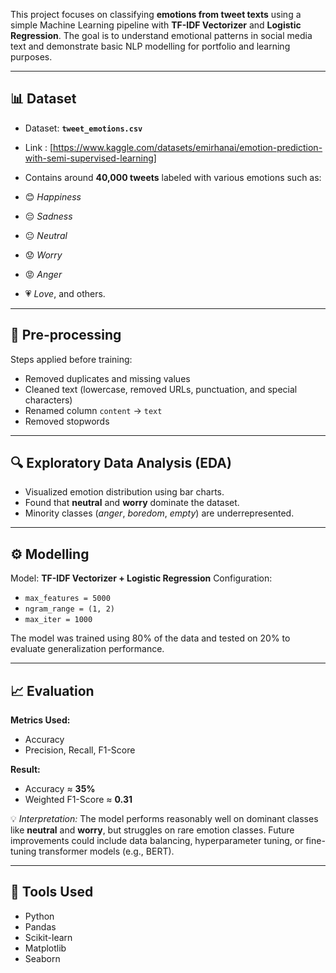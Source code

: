 This project focuses on classifying **emotions from tweet texts** using a simple Machine Learning pipeline with **TF-IDF Vectorizer** and **Logistic Regression**.
The goal is to understand emotional patterns in social media text and demonstrate basic NLP modelling for portfolio and learning purposes.

---

## 📊 Dataset

* Dataset: **`tweet_emotions.csv`**
* Link : [https://www.kaggle.com/datasets/emirhanai/emotion-prediction-with-semi-supervised-learning]
* Contains around **40,000 tweets** labeled with various emotions such as:

* 😊 *Happiness*
* 😔 *Sadness*
* 😐 *Neutral*
* 😟 *Worry*
* 😡 *Anger*
* 💗 *Love*, and others.

---

## 🧹 Pre-processing

Steps applied before training:

* Removed duplicates and missing values
* Cleaned text (lowercase, removed URLs, punctuation, and special characters)
* Renamed column `content` → `text`
* Removed stopwords

---

## 🔍 Exploratory Data Analysis (EDA)

* Visualized emotion distribution using bar charts.
* Found that **neutral** and **worry** dominate the dataset.
* Minority classes (*anger*, *boredom*, *empty*) are underrepresented.

---

## ⚙️ Modelling

Model: **TF-IDF Vectorizer + Logistic Regression**
Configuration:

* `max_features = 5000`
* `ngram_range = (1, 2)`
* `max_iter = 1000`

The model was trained using 80% of the data and tested on 20% to evaluate generalization performance.

---

## 📈 Evaluation

**Metrics Used:**

* Accuracy
* Precision, Recall, F1-Score

**Result:**

* Accuracy ≈ **35%**
* Weighted F1-Score ≈ **0.31**

💡 *Interpretation:*
The model performs reasonably well on dominant classes like **neutral** and **worry**, but struggles on rare emotion classes. Future improvements could include data balancing, hyperparameter tuning, or fine-tuning transformer models (e.g., BERT).

---

## 🧰 Tools Used

*  Python
*  Pandas
*  Scikit-learn
*  Matplotlib
*  Seaborn
